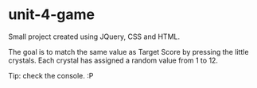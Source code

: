 # unit-4-game

Small project created using JQuery, CSS and HTML.

The goal is to match the same value as Target Score by pressing the little crystals. Each crystal has assigned a random value from 1 to 12.

Tip: check the console. :P
